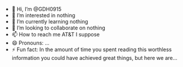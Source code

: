 - 👋 Hi, I’m @GDH0915
- 👀 I’m interested in nothing
- 🌱 I’m currently learning nothing
- 💞️ I’m looking to collaborate on nothing
- 📫 How to reach me AT&T I suppose
- 😄 Pronouns: ...
- ⚡ Fun fact: In the amount of time you spent reading this worthless information you could have achieved great things, but here we are...

<!---
GDH0915/GDH0915 is a ✨ special ✨ repository because its `README.md` (this file) appears on your GitHub profile.
You can click the Preview link to take a look at your changes.
--->
